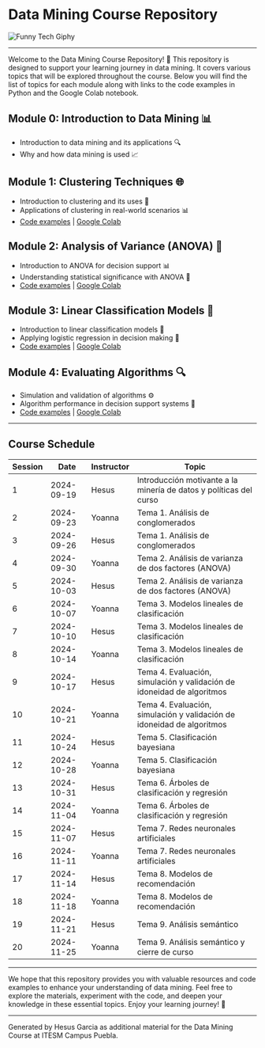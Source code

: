 # Data Mining Course Repository

![Funny Tech Giphy](https://media.giphy.com/media/13HgwGsXF0aiGY/giphy.gif)

---

Welcome to the Data Mining Course Repository! 🎉 This repository is designed to support your learning journey in data mining. It covers various topics that will be explored throughout the course. Below you will find the list of topics for each module along with links to the code examples in Python and the Google Colab notebook.

## Module 0: Introduction to Data Mining 📊
- Introduction to data mining and its applications 🔍
- Why and how data mining is used 📈

## Module 1: Clustering Techniques 🌐
- Introduction to clustering and its uses 🔄
- Applications of clustering in real-world scenarios 📊
- [Code examples](./module_2/) | [Google Colab](https://colab.research.google.com)

## Module 2: Analysis of Variance (ANOVA) 🧪
- Introduction to ANOVA for decision support 📊
- Understanding statistical significance with ANOVA 📐
- [Code examples](./module_3/) | [Google Colab](https://colab.research.google.com)

## Module 3: Linear Classification Models 📏
- Introduction to linear classification models 🔢
- Applying logistic regression in decision making 🚀
- [Code examples](./module_4/) | [Google Colab](https://colab.research.google.com)

## Module 4: Evaluating Algorithms 🔍
- Simulation and validation of algorithms ⚙️
- Algorithm performance in decision support systems 🎯
- [Code examples](./module_5/) | [Google Colab](https://colab.research.google.com)

---

## Course Schedule

| Session | Date       | Instructor | Topic                                                        |
|---------|------------|------------|--------------------------------------------------------------|
| 1       | 2024-09-19 | Hesus      | Introducción motivante a la minería de datos y políticas del curso |
| 2       | 2024-09-23 | Yoanna     | Tema 1. Análisis de conglomerados                            |
| 3       | 2024-09-26 | Hesus      | Tema 1. Análisis de conglomerados                            |
| 4       | 2024-09-30 | Yoanna     | Tema 2. Análisis de varianza de dos factores (ANOVA)         |
| 5       | 2024-10-03 | Hesus      | Tema 2. Análisis de varianza de dos factores (ANOVA)         |
| 6       | 2024-10-07 | Yoanna     | Tema 3. Modelos lineales de clasificación                    |
| 7       | 2024-10-10 | Hesus      | Tema 3. Modelos lineales de clasificación                    |
| 8       | 2024-10-14 | Yoanna     | Tema 3. Modelos lineales de clasificación                    |
| 9       | 2024-10-17 | Hesus      | Tema 4. Evaluación, simulación y validación de idoneidad de algoritmos |
| 10      | 2024-10-21 | Yoanna     | Tema 4. Evaluación, simulación y validación de idoneidad de algoritmos |
| 11      | 2024-10-24 | Hesus      | Tema 5. Clasificación bayesiana                              |
| 12      | 2024-10-28 | Yoanna     | Tema 5. Clasificación bayesiana                              |
| 13      | 2024-10-31 | Hesus      | Tema 6. Árboles de clasificación y regresión                 |
| 14      | 2024-11-04 | Yoanna     | Tema 6. Árboles de clasificación y regresión                 |
| 15      | 2024-11-07 | Hesus      | Tema 7. Redes neuronales artificiales                        |
| 16      | 2024-11-11 | Yoanna     | Tema 7. Redes neuronales artificiales                        |
| 17      | 2024-11-14 | Hesus      | Tema 8. Modelos de recomendación                             |
| 18      | 2024-11-18 | Yoanna     | Tema 8. Modelos de recomendación                             |
| 19      | 2024-11-21 | Hesus      | Tema 9. Análisis semántico                                   |
| 20      | 2024-11-25 | Yoanna     | Tema 9. Análisis semántico y cierre de curso                 |

---

We hope that this repository provides you with valuable resources and code examples to enhance your understanding of data mining. Feel free to explore the materials, experiment with the code, and deepen your knowledge in these essential topics. Enjoy your learning journey! 🚀

---
Generated by Hesus Garcia as additional material for the Data Mining Course at ITESM Campus Puebla.
